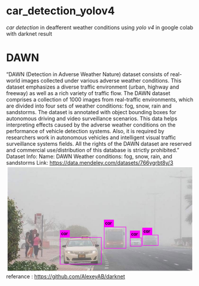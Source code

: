 # car_detection_yolov4
*car detection* in deafferent weather conditions using *yolo v4* in google colab with darknet 
result
# DAWN
“DAWN (Detection in Adverse Weather Nature) dataset consists of real-world images collected under various adverse weather conditions. This dataset emphasizes a diverse traffic environment (urban, highway and freeway) as well as a rich variety of traffic flow. The DAWN dataset comprises a collection of 1000 images from real-traffic environments, which are divided into four sets of weather conditions: fog, snow, rain and sandstorms. The dataset is annotated with object bounding boxes for autonomous driving and video surveillance scenarios. This data helps interpreting effects caused by the adverse weather conditions on the performance of vehicle detection systems. Also, it is required by researchers work in autonomous vehicles and intelligent visual traffic surveillance systems fields. All the rights of the DAWN dataset are reserved and commercial use/distribution of this database is strictly prohibited.”
Dataset Info:
Name: DAWN
Weather conditions: fog, snow, rain, and sandstorms
Link: https://data.mendeley.com/datasets/766ygrbt8y/3
![result](https://github.com/mohammedFnesh/car_detection_yolov4/blob/main/result.png)
referance :
https://github.com/AlexeyAB/darknet
